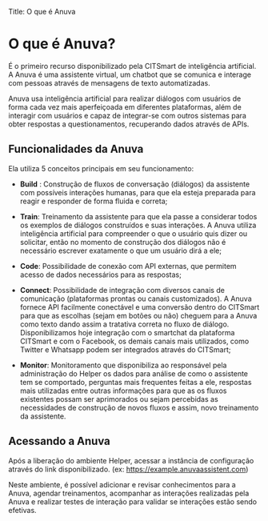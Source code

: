 Title: O que é Anuva

# O que é Anuva?

É o primeiro recurso disponibilizado pela CITSmart de inteligência artificial. A
Anuva é uma assistente virtual, um chatbot que se comunica e interage com
pessoas através de mensagens de texto automatizadas.

Anuva usa inteligência artificial para realizar diálogos com usuários de forma
cada vez mais aperfeiçoada em diferentes plataformas, além de interagir com
usuários e capaz de integrar-se com outros sistemas para obter respostas a
questionamentos, recuperando dados através de APIs.

## Funcionalidades da Anuva

Ela utiliza 5 conceitos principais em seu funcionamento:

- **Build** : Construção de fluxos de conversação (diálogos) da assistente com
possíveis interações humanas, para que ela esteja preparada para reagir e
responder de forma fluida e correta;

- **Train**: Treinamento da assistente para que ela passe a considerar todos os
exemplos de diálogos construídos e suas interações. A Anuva utiliza inteligência
artificial para compreender o que o usuário quis dizer ou solicitar, então no
momento de construção dos diálogos não é necessário escrever exatamente o que um
usuário dirá a ele;

- **Code**: Possibilidade de conexão com API externas, que permitem acesso de dados
necessários para as respostas;

- **Connect**: Possibilidade de integração com diversos canais de comunicação
(plataformas prontas ou canais customizados). A Anuva fornece API facilmente
conectável e uma conversão dentro do CITSmart para que as escolhas (sejam em
botões ou não) cheguem para a Anuva como texto dando assim a tratativa correta
no fluxo de diálogo. Disponibilizamos hoje integração com o smartchat da
plataforma CITSmart e com o Facebook, os demais canais mais utilizados, como
Twitter e Whatsapp podem ser integrados através do CITSmart;

- **Monitor**: Monitoramento que disponibiliza ao responsável pela administração do
Helper os dados para análise de como o assistente tem se comportado, perguntas
mais frequentes feitas a ele, respostas mais utilizadas entre outras informações
para que as os fluxos existentes possam ser aprimorados ou sejam percebidas as
necessidades de construção de novos fluxos e assim, novo treinamento da
assistente.

## Acessando a Anuva

Após a liberação do ambiente Helper, acessar a instância de configuração através
do link disponibilizado. (ex: https://example.anuvaassistent.com)

Neste ambiente, é possível adicionar e revisar conhecimentos para a Anuva,
agendar treinamentos, acompanhar as interações realizadas pela Anuva e realizar
testes de interação para validar se interações estão sendo efetivas.
